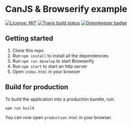 # CanJS & Browserify example

[![License: MIT](https://img.shields.io/badge/license-MIT-blue.svg)](./LICENSE.md)
[![Travis build status](https://travis-ci.org/canjs/browserify-example.svg?branch=master)](https://travis-ci.org/canjs/browserify-example)
[![Greenkeeper badge](https://badges.greenkeeper.io/canjs/browserify-example.svg)](https://greenkeeper.io/)

## Getting started

1. Clone this repo
2. Run `npm install` to install all the dependencies
3. Run `npm run develop` to start Browserify
4. Run `npm start` to start an http server
5. Open `index.html` in your browser

## Build for production

To build the application into a production bundle, run:

```
npm run build
```

You can now open `production.html` in your browser.
